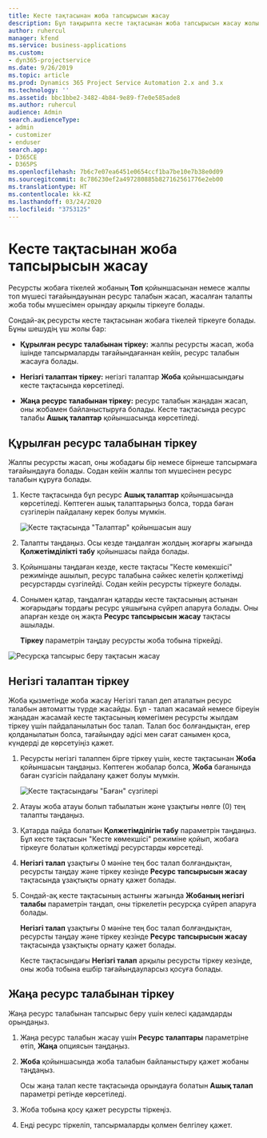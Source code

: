 ```yaml
---
title: Кесте тақтасынан жоба тапсырысын жасау
description: Бұл тақырыпта кесте тақтасынан жоба тапсырысын жасау жолы туралы ақпарат берілген.
author: ruhercul
manager: kfend
ms.service: business-applications
ms.custom:
- dyn365-projectservice
ms.date: 9/26/2019
ms.topic: article
ms.prod: Dynamics 365 Project Service Automation 2.x and 3.x
ms.technology: ''
ms.assetid: bbc1bbe2-3482-4b84-9e89-f7e0e585ade8
ms.author: ruhercul
audience: Admin
search.audienceType:
- admin
- customizer
- enduser
search.app:
- D365CE
- D365PS
ms.openlocfilehash: 7b6c7e07ea6451e0654ccf1ba7be10e7b38e0d09
ms.sourcegitcommit: 8c786230ef2a497280885b827162561776e2eb00
ms.translationtype: HT
ms.contentlocale: kk-KZ
ms.lasthandoff: 03/24/2020
ms.locfileid: "3753125"
---
```

# <a name="create-a-project-booking-from-the-schedule-board"></a>Кесте тақтасынан жоба тапсырысын жасау

Ресурсты жобаға тікелей жобаның **Топ** қойыншасынан немесе жалпы топ мүшесі тағайындауынан ресурс талабын жасап, жасалған талапты жоба тобы мүшесімен орындау арқылы тіркеуге болады.

Сондай-ақ ресурсты кесте тақтасынан жобаға тікелей тіркеуге болады. Бұны шешудің үш жолы бар:

- **Құрылған ресурс талабынан тіркеу:** жалпы ресурсты жасап, жоба ішінде тапсырмаларды тағайындағаннан кейін, ресурс талабын жасауға болады.

- **Негізгі талаптан тіркеу:** негізгі талаптар **Жоба** қойыншасындағы кесте тақтасында көрсетіледі. 

- **Жаңа ресурс талабынан тіркеу:** ресурс талабын жаңадан жасап, оны жобамен байланыстыруға болады. Кесте тақтасында ресурс талабы **Ашық талаптар** қойыншасында көрсетіледі.

## <a name="book-from-a-generated-resource-requirement"></a>Құрылған ресурс талабынан тіркеу

Жалпы ресурсты жасап, оны жобадағы бір немесе бірнеше тапсырмаға тағайындауға болады. Содан кейін жалпы топ мүшесінен ресурс талабын құруға болады. 

1.  Кесте тақтасында бұл ресурс **Ашық талаптар** қойыншасында көрсетіледі. Көптеген ашық талаптарыңыз болса, торда баған сүзгілерін пайдалану керек болуы мүмкін. 

    ![Кесте тақтасында "Талаптар" қойыншасын ашу](media/FAQ-Project-Booking-Schedule-Board-1.png "Тапсырыстар мен тағайындаулар кестесі скриншоты")

2. Талапты таңдаңыз. Осы кезде таңдалған жолдың жоғарғы жағында **Қолжетімділікті табу** қойыншасы пайда болады.
 
3. Қойыншаны таңдаған кезде, кесте тақтасы "Кесте көмекшісі" режимінде ашылып, ресурс талабына сәйкес келетін қолжетімді ресурстарды сүзгілейді. Содан кейін ресурсты тіркеуге болады.

4. Сонымен қатар, таңдалған қатарды кесте тақтасының астынан жоғарыдағы тордағы ресурс ұяшығына сүйреп апаруға болады. Оны апарған кезде оң жақта **Ресурс тапсырысын жасау** тақтасы ашылады.

    **Тіркеу** параметрін таңдау ресурсты жоба тобына тіркейді.

![Ресурсқа тапсырыс беру тақтасын жасау](media/FAQ-Project-Booking-Schedule-Board-6.png "")
 

## <a name="book-from-the-primary-requirement"></a>Негізгі талаптан тіркеу

Жоба қызметінде жоба жасау Негізгі талап деп аталатын ресурс талабын автоматты түрде жасайды. Бұл - талап жасамай немесе біреуін жаңадан жасамай кесте тақтасының көмегімен ресурсты жылдам тіркеу үшін пайдаланылатын бос талап. Талап бос болғандықтан, егер қолданылатын болса, тағайындау әдісі мен сағат санымен қоса, күндерді де көрсетуіңіз қажет. 

1. Ресурсты негізгі талаппен бірге тіркеу үшін, кесте тақтасынан **Жоба** қойыншасын таңдаңыз. Көптеген жобалар болса, **Жоба** бағанында баған сүзгісін пайдалану қажет болуы мүмкін.

   ![Кесте тақтасындағы "Баған" сүзгілері](media/FAQ-Project-Booking-Schedule-Board-2.png "Тапсырыстар мен тағайындаулар кестесі скриншоты")

2. Атауы жоба атауы болып табылатын және ұзақтығы нөлге (0) тең талапты таңдаңыз.

3. Қатарда пайда болатын **Қолжетімділігін табу** параметрін таңдаңыз. Бұл кесте тақтасын "Кесте көмекшісі" режиміне қойып, жобаға тіркеуге болатын қолжетімді ресурстарды көрсетеді.

4. **Негізгі талап** ұзақтығы 0 мәніне тең бос талап болғандықтан, ресурсты таңдау және тіркеу кезінде **Ресурс тапсырысын жасау** тақтасында ұзақтықты орнату қажет болады.

5. Сондай-ақ кесте тақтасының астынғы жағында **Жобаның негізгі талабы** параметрін таңдап, оны тіркелетін ресурсқа сүйреп апаруға болады.
 
    **Негізгі талап** ұзақтығы 0 мәніне тең бос талап болғандықтан, ресурсты таңдау және тіркеу кезінде **Ресурс тапсырысын жасау** тақтасында ұзақтықты орнату қажет болады.
 
    Кесте тақтасындағы **Негізгі талап** арқылы ресурсты тіркеу кезінде, оны жоба тобына ешбір тағайындауларсыз қосуға болады.
 
## <a name="book-from-a-new-resource-requirement"></a>Жаңа ресурс талабынан тіркеу
Жаңа ресурс талабынан тапсырыс беру үшін келесі қадамдарды орындаңыз. 

1. Жаңа ресурс талабын жасау үшін **Ресурс талаптары** параметріне өтіп, **Жаңа** опциясын таңдаңыз.

2. **Жоба** қойыншасында жоба талабын байланыстыру қажет жобаны таңдаңыз.
 
    Осы жаңа талап кесте тақтасында орындауға болатын **Ашық талап** параметрі ретінде көрсетіледі.

3. Жоба тобына қосу қажет ресурсты тіркеңіз.

4. Енді ресурс тіркеліп, тапсырмаларды қолмен белгілеу қажет.

